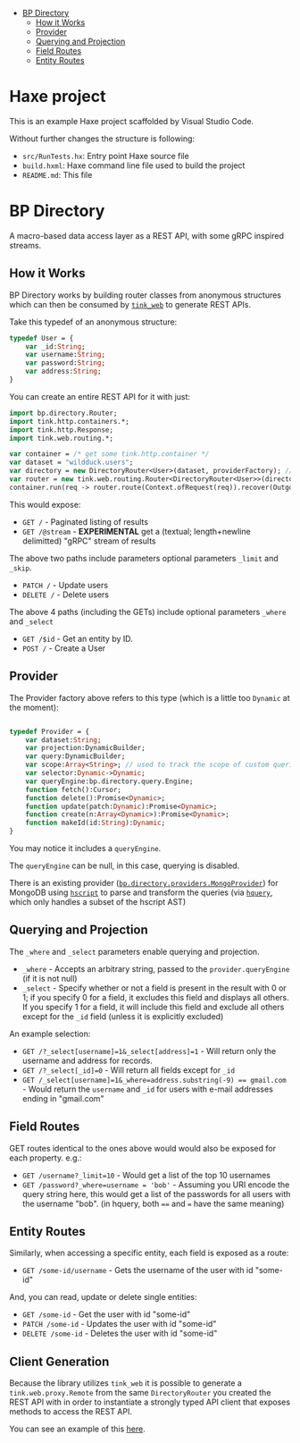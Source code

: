 - [BP Directory](#bp-directory)
  * [How it Works](#how-it-works)
  * [Provider](#provider)
  * [Querying and Projection](#querying-and-projection)
  * [Field Routes](#field-routes)
  * [Entity Routes](#entity-routes)


# Haxe project

This is an example Haxe project scaffolded by Visual Studio Code.

Without further changes the structure is following:

 * `src/RunTests.hx`: Entry point Haxe source file
 * `build.hxml`: Haxe command line file used to build the project
 * `README.md`: This file

# BP Directory

A macro-based data access layer as a REST API, with some gRPC inspired streams.

## How it Works

BP Directory works by building router classes from anonymous structures which can then be consumed by [`tink_web`](https://github.com/haxetink/tink_web) to generate REST APIs.

Take this typedef of an anonymous structure:
```haxe
typedef User = {
    var _id:String;
    var username:String;
    var password:String;
    var address:String;
}
```

You can create an entire REST API for it with just:
```haxe
import bp.directory.Router;
import tink.http.containers.*;
import tink.http.Response;
import tink.web.routing.*;

var container = /* get some tink.http.container */
var dataset = "wildduck.users";
var directory = new DirectoryRouter<User>(dataset, providerFactory); // dataset should point to where the data resides in your database, and the providerFactory should be a factory function for creating a provider.
var router = new tink.web.routing.Router<DirectoryRouter<User>>(directory);
container.run(req -> router.route(Context.ofRequest(req)).recover(OutgoingResponse.reportError));
```

This would expose:
- `GET /` - Paginated listing of results
- `GET /@stream` -  **EXPERIMENTAL** get a (textual; length+newline delimitted) "gRPC" stream of results


The above two paths include parameters optional parameters `_limit` and `_skip`.


- `PATCH /` - Update users
- `DELETE /` - Delete users


The above 4 paths (including the GETs) include optional parameters `_where` and `_select`

- `GET /$id` - Get an entity by ID.
- `POST /` - Create a User

## Provider

The Provider factory above refers to this type (which is a little too `Dynamic` at the moment):
```haxe

typedef Provider = {
    var dataset:String;
    var projection:DynamicBuilder;
    var query:DynamicBuilder;
    var scope:Array<String>; // used to track the scope of custom queries
    var selector:Dynamic->Dynamic;
    var queryEngine:bp.directory.query.Engine;
    function fetch():Cursor;
    function delete():Promise<Dynamic>;
    function update(patch:Dynamic):Promise<Dynamic>;
    function create(n:Array<Dynamic>):Promise<Dynamic>;
    function makeId(id:String):Dynamic;
}
```
You may notice it includes a `queryEngine`.

The `queryEngine` can be null, in this case, querying is disabled.

There is an existing provider ([`bp.directory.providers.MongoProvider`](https://github.com/Brave-Pi/bp_directory/blob/master/src/bp/directory/providers/MongoProvider.hx)) for MongoDB using [`hscript`](https://github.com/haxefoundation/hscript) to parse and transform the queries (via [`hquery`](https://github.com/brave-pi/bp_hquery), which only handles a subset of the hscript AST)

## Querying and Projection

The `_where` and `_select` parameters enable querying and projection.
- `_where` - Accepts an arbitrary string, passed to the `provider.queryEngine` (if it is not null)
- `_select` - Specify whether or not a field is present in the result with 0 or 1; if you specify 0 for a field, it excludes this field and displays all others. If you specify 1 for a field, it will include this field and exclude all others except for the `_id` field (unless it is explicitly excluded)

An example selection:
- `GET /?_select[username]=1&_select[address]=1` - Will return only the username and address for records.
- `GET /?_select[_id]=0` - Will return all fields except for `_id`
- `GET /_select[username]=1&_where=address.substring(-9) == gmail.com` - Would return the `username` and `_id` for users with e-mail addresses ending in "gmail.com"

## Field Routes
GET routes identical to the ones above would would also be exposed for each property. e.g.:
- `GET /username?_limit=10` - Would get a list of the top 10 usernames
- `GET /password?_where=username = 'bob'` - Assuming you URI encode the query string here,  this would get a list of the passwords for all users with the username "bob".  (in hquery, both `==` and `=` have the same meaning)

## Entity Routes
Similarly, when accessing a specific entity, each field is exposed as a route:
- `GET /some-id/username` - Gets the username of the user with id "some-id"

And, you can read, update or delete single entities:
- `GET /some-id` - Get the user with id "some-id"
- `PATCH /some-id` - Updates the user with id "some-id"
- `DELETE /some-id` - Deletes the user with id "some-id"


## Client Generation

Because the library utilizes `tink_web` it is possible to generate a `tink.web.proxy.Remote` from the same `DirectoryRouter` you created the REST API with in order to instantiate a strongly typed API client that exposes methods to access the REST API.

You can see an example of this [here](https://github.com/Brave-Pi/bp_directory_example/blob/371727e516b8ffdcf3aada396b65f2d4c9f6c536/src/FrontEndServer3.hx#L25).
